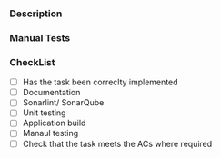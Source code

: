 ### Description

### Manual Tests

### CheckList
- [ ] Has the task been correclty implemented
- [ ] Documentation 
- [ ] Sonarlint/ SonarQube
- [ ] Unit testing
- [ ] Application build
- [ ] Manaul testing
- [ ] Check that the task meets the ACs where required
